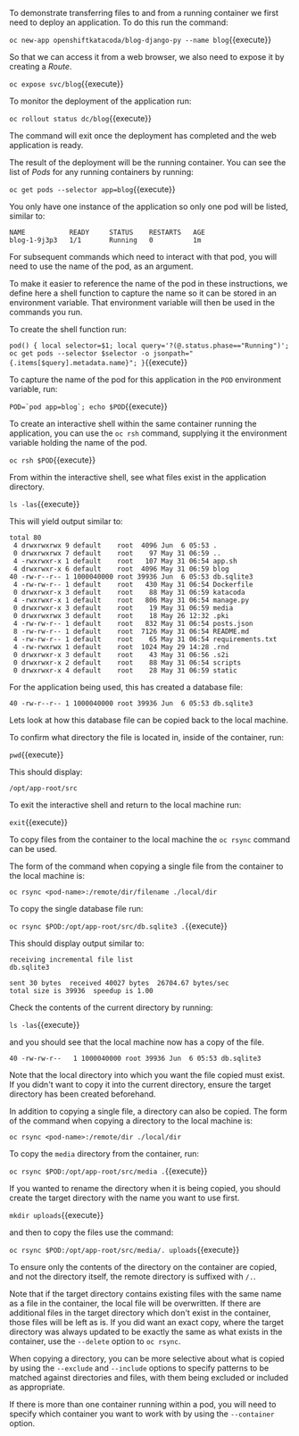 To demonstrate transferring files to and from a running container we first need to deploy an application. To do this run the command:

``oc new-app openshiftkatacoda/blog-django-py --name blog``{{execute}}

So that we can access it from a web browser, we also need to expose it by creating a _Route_.

``oc expose svc/blog``{{execute}}

To monitor the deployment of the application run:

``oc rollout status dc/blog``{{execute}}

The command will exit once the deployment has completed and the web application is ready.

The result of the deployment will be the running container. You can see the list of _Pods_ for any running containers by running:

``oc get pods --selector app=blog``{{execute}}

You only have one instance of the application so only one pod will be listed, similar to:

```
NAME           READY     STATUS    RESTARTS   AGE
blog-1-9j3p3   1/1       Running   0          1m
```

For subsequent commands which need to interact with that pod, you will need to use the name of the pod, as an argument.

To make it easier to reference the name of the pod in these instructions, we define here a shell function to capture the name so it can be stored in an environment variable. That environment variable will then be used in the commands you run.

To create the shell function run:

``pod() { local selector=$1; local query='?(@.status.phase=="Running")'; oc get pods --selector $selector -o jsonpath="{.items[$query].metadata.name}"; }``{{execute}}

To capture the name of the pod for this application in the ``POD`` environment variable, run:

``POD=`pod app=blog`; echo $POD``{{execute}}

To create an interactive shell within the same container running the application, you can use the ``oc rsh`` command, supplying it the environment variable holding the name of the pod.

``oc rsh $POD``{{execute}}

From within the interactive shell, see what files exist in the application directory.

``ls -las``{{execute}}

This will yield output similar to:

```
total 80
 4 drwxrwxrwx 9 default    root  4096 Jun  6 05:53 .
 0 drwxrwxrwx 7 default    root    97 May 31 06:59 ..
 4 -rwxrwxr-x 1 default    root   107 May 31 06:54 app.sh
 4 drwxrwxr-x 6 default    root  4096 May 31 06:59 blog
40 -rw-r--r-- 1 1000040000 root 39936 Jun  6 05:53 db.sqlite3
 4 -rw-rw-r-- 1 default    root   430 May 31 06:54 Dockerfile
 0 drwxrwxr-x 3 default    root    88 May 31 06:59 katacoda
 4 -rwxrwxr-x 1 default    root   806 May 31 06:54 manage.py
 0 drwxrwxr-x 3 default    root    19 May 31 06:59 media
 0 drwxrwxrwx 3 default    root    18 May 26 12:32 .pki
 4 -rw-rw-r-- 1 default    root   832 May 31 06:54 posts.json
 8 -rw-rw-r-- 1 default    root  7126 May 31 06:54 README.md
 4 -rw-rw-r-- 1 default    root    65 May 31 06:54 requirements.txt
 4 -rw-rwxrwx 1 default    root  1024 May 29 14:28 .rnd
 0 drwxrwxr-x 3 default    root    43 May 31 06:56 .s2i
 0 drwxrwxr-x 2 default    root    88 May 31 06:54 scripts
 0 drwxrwxr-x 4 default    root    28 May 31 06:59 static
```

For the application being used, this has created a database file:

```
40 -rw-r--r-- 1 1000040000 root 39936 Jun  6 05:53 db.sqlite3
```

Lets look at how this database file can be copied back to the local machine.

To confirm what directory the file is located in, inside of the container, run:

``pwd``{{execute}}

This should display:

```
/opt/app-root/src
```

To exit the interactive shell and return to the local machine run:

``exit``{{execute}}

To copy files from the container to the local machine the ``oc rsync`` command can be used.

The form of the command when copying a single file from the container to the local machine is:

```
oc rsync <pod-name>:/remote/dir/filename ./local/dir
```

To copy the single database file run:

``oc rsync $POD:/opt/app-root/src/db.sqlite3 .``{{execute}}

This should display output similar to:

```
receiving incremental file list
db.sqlite3

sent 30 bytes  received 40027 bytes  26704.67 bytes/sec
total size is 39936  speedup is 1.00
```

Check the contents of the current directory by running:

``ls -las``{{execute}}

and you should see that the local machine now has a copy of the file.

```
40 -rw-rw-r--   1 1000040000 root 39936 Jun  6 05:53 db.sqlite3
```

Note that the local directory into which you want the file copied must exist. If you didn't want to copy it into the current directory, ensure the target directory has been created beforehand.

In addition to copying a single file, a directory can also be copied. The form of the command when copying a directory to the local machine is:

```
oc rsync <pod-name>:/remote/dir ./local/dir
```

To copy the ``media`` directory from the container, run:

``oc rsync $POD:/opt/app-root/src/media .``{{execute}}

If you wanted to rename the directory when it is being copied, you should create the target directory with the name you want to use first.

``mkdir uploads``{{execute}}

and then to copy the files use the command:

``oc rsync $POD:/opt/app-root/src/media/. uploads``{{execute}}

To ensure only the contents of the directory on the container are copied, and not the directory itself, the remote directory is suffixed with ``/.``.

Note that if the target directory contains existing files with the same name as a file in the container, the local file will be overwritten. If there are additional files in the target directory which don't exist in the container, those files will be left as is. If you did want an exact copy, where the target directory was always updated to be exactly the same as what exists in the container, use the ``--delete`` option to ``oc rsync``.

When copying a directory, you can be more selective about what is copied by using the ``--exclude`` and ``--include`` options to specify patterns to be matched against directories and files, with them being excluded or included as appropriate.

If there is more than one container running within a pod, you will need to specify which container you want to work with by using the ``--container`` option.
